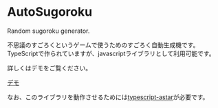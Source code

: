 ﻿AutoSugoroku
========

Random sugoroku generator.

不思議のすごろくというゲームで使うためのすごろく自動生成機です。TypeScriptで作られていますが、javascriptライブラリとして利用可能です。

詳しくはデモをご覧ください。

<a href="http://tsuge.sub.jp/sugoroku/demo/AutoSugoroku/maze.html">デモ</a>

なお、このライブラリを動作させるためには<a href="https://github.com/tsugehara/typescript-astar">typescript-astar</a>が必要です。